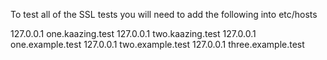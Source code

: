 To test all of the SSL tests you will need to add the following into etc/hosts

127.0.0.1   one.kaazing.test
127.0.0.1   two.kaazing.test
127.0.0.1   one.example.test
127.0.0.1   two.example.test
127.0.0.1   three.example.test
